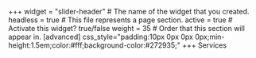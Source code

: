 +++
widget = "slider-header"  # The name of the widget that you created.
headless = true  # This file represents a page section.
active = true  # Activate this widget? true/false
weight = 35  # Order that this section will appear in.
[advanced]
  css_style="padding:10px 0px 0px 0px;min-height:1.5em;color:#fff;background-color:#272935;"
+++
Services